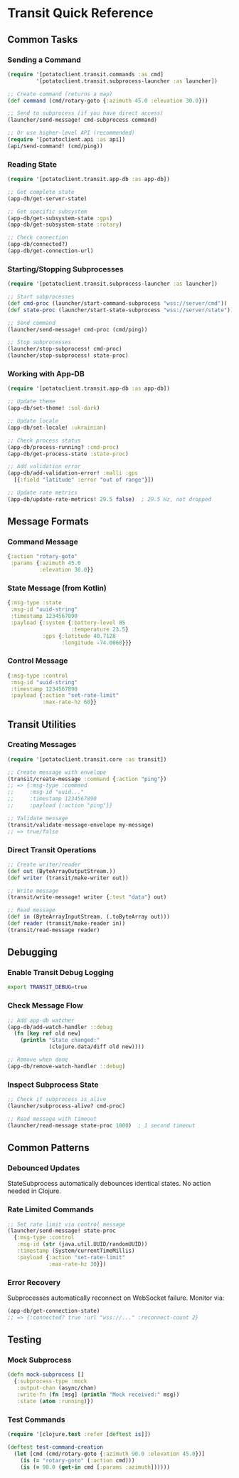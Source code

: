 # Transit Quick Reference

## Common Tasks

### Sending a Command

```clojure
(require '[potatoclient.transit.commands :as cmd]
         '[potatoclient.transit.subprocess-launcher :as launcher])

;; Create command (returns a map)
(def command (cmd/rotary-goto {:azimuth 45.0 :elevation 30.0}))

;; Send to subprocess (if you have direct access)
(launcher/send-message! cmd-subprocess command)

;; Or use higher-level API (recommended)
(require '[potatoclient.api :as api])
(api/send-command! (cmd/ping))
```

### Reading State

```clojure
(require '[potatoclient.transit.app-db :as app-db])

;; Get complete state
(app-db/get-server-state)

;; Get specific subsystem
(app-db/get-subsystem-state :gps)
(app-db/get-subsystem-state :rotary)

;; Check connection
(app-db/connected?)
(app-db/get-connection-url)
```

### Starting/Stopping Subprocesses

```clojure
(require '[potatoclient.transit.subprocess-launcher :as launcher])

;; Start subprocesses
(def cmd-proc (launcher/start-command-subprocess "wss://server/cmd"))
(def state-proc (launcher/start-state-subprocess "wss://server/state"))

;; Send command
(launcher/send-message! cmd-proc (cmd/ping))

;; Stop subprocesses
(launcher/stop-subprocess! cmd-proc)
(launcher/stop-subprocess! state-proc)
```

### Working with App-DB

```clojure
(require '[potatoclient.transit.app-db :as app-db])

;; Update theme
(app-db/set-theme! :sol-dark)

;; Update locale
(app-db/set-locale! :ukrainian)

;; Check process status
(app-db/process-running? :cmd-proc)
(app-db/get-process-state :state-proc)

;; Add validation error
(app-db/add-validation-error! :malli :gps 
  [{:field "latitude" :error "out of range"}])

;; Update rate metrics
(app-db/update-rate-metrics! 29.5 false)  ; 29.5 Hz, not dropped
```

## Message Formats

### Command Message
```clojure
{:action "rotary-goto"
 :params {:azimuth 45.0
          :elevation 30.0}}
```

### State Message (from Kotlin)
```clojure
{:msg-type :state
 :msg-id "uuid-string"
 :timestamp 1234567890
 :payload {:system {:battery-level 85
                    :temperature 23.5}
           :gps {:latitude 40.7128
                 :longitude -74.0060}}}
```

### Control Message
```clojure
{:msg-type :control
 :msg-id "uuid-string"
 :timestamp 1234567890
 :payload {:action "set-rate-limit"
           :max-rate-hz 60}}
```

## Transit Utilities

### Creating Messages
```clojure
(require '[potatoclient.transit.core :as transit])

;; Create message with envelope
(transit/create-message :command {:action "ping"})
;; => {:msg-type :command
;;     :msg-id "uuid..."
;;     :timestamp 1234567890
;;     :payload {:action "ping"}}

;; Validate message
(transit/validate-message-envelope my-message)
;; => true/false
```

### Direct Transit Operations
```clojure
;; Create writer/reader
(def out (ByteArrayOutputStream.))
(def writer (transit/make-writer out))

;; Write message
(transit/write-message! writer {:test "data"} out)

;; Read message
(def in (ByteArrayInputStream. (.toByteArray out)))
(def reader (transit/make-reader in))
(transit/read-message reader)
```

## Debugging

### Enable Transit Debug Logging
```bash
export TRANSIT_DEBUG=true
```

### Check Message Flow
```clojure
;; Add app-db watcher
(app-db/add-watch-handler ::debug
  (fn [key ref old new]
    (println "State changed:" 
             (clojure.data/diff old new))))

;; Remove when done
(app-db/remove-watch-handler ::debug)
```

### Inspect Subprocess State
```clojure
;; Check if subprocess is alive
(launcher/subprocess-alive? cmd-proc)

;; Read message with timeout
(launcher/read-message state-proc 1000)  ; 1 second timeout
```

## Common Patterns

### Debounced Updates
StateSubprocess automatically debounces identical states. No action needed in Clojure.

### Rate Limited Commands
```clojure
;; Set rate limit via control message
(launcher/send-message! state-proc
  {:msg-type :control
   :msg-id (str (java.util.UUID/randomUUID))
   :timestamp (System/currentTimeMillis)
   :payload {:action "set-rate-limit"
             :max-rate-hz 30}})
```

### Error Recovery
Subprocesses automatically reconnect on WebSocket failure. Monitor via:
```clojure
(app-db/get-connection-state)
;; => {:connected? true :url "wss://..." :reconnect-count 2}
```

## Testing

### Mock Subprocess
```clojure
(defn mock-subprocess []
  {:subprocess-type :mock
   :output-chan (async/chan)
   :write-fn (fn [msg] (println "Mock received:" msg))
   :state (atom :running)})
```

### Test Commands
```clojure
(require '[clojure.test :refer [deftest is]])

(deftest test-command-creation
  (let [cmd (cmd/rotary-goto {:azimuth 90.0 :elevation 45.0})]
    (is (= "rotary-goto" (:action cmd)))
    (is (= 90.0 (get-in cmd [:params :azimuth])))))
```